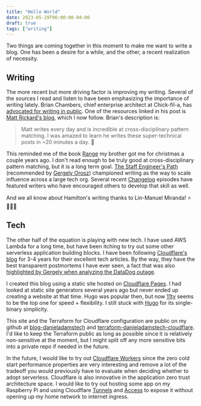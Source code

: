 ```yaml
---
title: "Hello World"
date: 2023-05-29T06:00:00-04:00
draft: true
tags: ["writing"]
---
```


Two things are coming together in this moment to make me want to write a blog. One has been a desire for a while, and the other, a recent realization of necessity.

## Writing

The more recent but more driving factor is improving my writing. Several of the sources I read and listen to have been emphasizing the importance of writing lately. Brian Chambers, chief enterprise architect at Chick-fil-a, has [advocated for writing in public](https://brianchambers.substack.com/p/chamber-of-tech-secrets-10). One of the resources linked in his post is [Matt Rickard's blog](https://blog.matt-rickard.com/), which I now follow. Brian's description is:

> Matt writes every day and is incredible at cross-disciplinary pattern matching. I was amazed to learn he writes these super-technical posts in ~20 minutes a day. 🤯

This reminded me of the book [Range](https://www.goodreads.com/en/book/show/41795733) my brother got me for christmas a couple years ago. I don't read enough to be truly good at cross-disciplinary pattern matching, but it is a long term goal. [The Staff Engineer's Path](https://www.oreilly.com/library/view/the-staff-engineers/9781098118723/) (recommended by [Gergely Orosz](https://www.pragmaticengineer.com/)) championed writing as the way to scale influence across a large tech org. Several recent [Changelog](https://changelog.com/podcast) episodes have featured writers who have encouraged others to develop that skill as well.

And we all know about Hamilton's writing thanks to Lin-Manuel Miranda! ⭐️🕺🏻🎶

## Tech

The other half of the equation is playing with new tech. I have used AWS Lambda for a long time, but have been itching to try out some other serverless application building blocks. I have been following [Cloudflare's blog](https://blog.cloudflare.com/) for 3-4 years for their excellent tech articles. By the way, they have the best transparent postmortems I have ever seen, a fact that was also [highlighted by Gergely when analyzing the DataDog outage](https://newsletter.pragmaticengineer.com/p/inside-the-datadog-outage).

I created this blog using a static site hosted on [Cloudflare Pages](https://pages.cloudflare.com/). I had looked at static site generators several years ago but never ended up creating a website at that time. Hugo was popular then, but now [11ty](https://www.11ty.dev/) seems to be the top one for speed + flexibility. I still stuck with [Hugo](https://gohugo.io/) for its single-binary simplicity.

This site and the Terraform for Cloudflare configuration are public on my github at [blog-danieladamstech](https://github.com/danieladams456/blog-danieladamstech) and [terraform-danieladamstech-cloudflare](https://github.com/danieladams456/terraform-danieladamstech-cloudflare). I'd like to keep the Terraform public as long as possible since it is relatively non-sensitive at the moment, but I might split off any more sensitive bits into a private repo if needed in the future.

In the future, I would like to try out [Cloudflare Workers](https://workers.cloudflare.com/) since the zero cold start performance properties are very interesting and remove a lot of the tradeoff you would previously have to evaluate when deciding whether to adopt serverless. Cloudflare is also innovative in the application zero trust architecture space. I would like to try out hosting some app on my Raspberry Pi and using Cloudflare [Tunnels](https://www.cloudflare.com/products/tunnel/) and [Access](https://www.cloudflare.com/products/zero-trust/access/) to expose it without opening up my home network to internet ingress.
